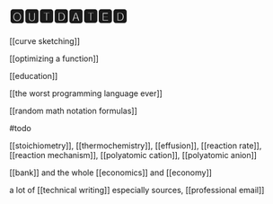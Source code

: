 # 🅾🆄🆃🅳🅰🆃🅴🅳

[[curve sketching]]

[[optimizing a function]]

[[education]]

[[the worst programming language ever]]

[[random math notation formulas]]

#todo

[[stoichiometry]], [[thermochemistry]], [[effusion]], [[reaction rate]], [[reaction mechanism]], [[polyatomic cation]], [[polyatomic anion]]

[[bank]] and the whole [[economics]] and [[economy]]

a lot of [[technical writing]] especially sources, [[professional email]]
